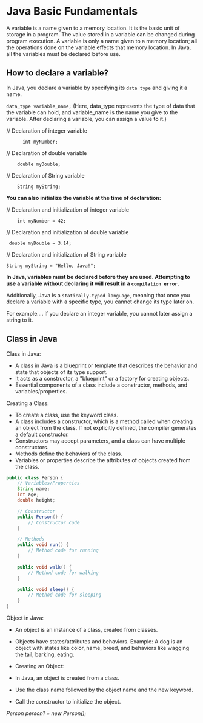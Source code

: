 # Java Basic Fundamentals

A variable is a name given to a memory location. It is the basic unit of storage in a program.
The value stored in a variable can be changed during program execution.
A variable is only a name given to a memory location; all the operations done on the variable effects that memory location.
In Java, all the variables must be declared before use.

## How to declare a variable?

In Java, you declare a variable by specifying its `data type` and giving it a name.



`data_type variable_name;` (Here, data_type represents the type of data that the variable can hold, and variable_name is the name you give to the variable. After declaring a variable, you can assign a value to it.)


// Declaration of integer variable

          int myNumber;

// Declaration of double variable

        double myDouble;

// Declaration of String variable

        String myString;

**You can also initialize the variable at the time of declaration:**

// Declaration and initialization of integer variable

        int myNumber = 42;

// Declaration and initialization of double variable 

     double myDouble = 3.14;

// Declaration and initialization of String variable

    String myString = "Hello, Java!";

**In Java, variables must be declared before they are used.
Attempting to use a variable without declaring it will result in a `compilation error`.**

Additionally, Java is a `statically-typed language`, meaning that once you declare a variable with a specific type, you cannot change its type later on. 

For example.... if you declare an integer variable, you cannot later assign a string to it.

## Class in Java

Class in Java:

- A class in Java is a blueprint or template that describes the behavior and state that objects of its type support.
- It acts as a constructor, a "blueprint" or a factory for creating objects.
- Essential components of a class include a constructor, methods, and variables/properties.

Creating a Class:

- To create a class, use the keyword class.
- A class includes a constructor, which is a method called when creating an object from the class. If not explicitly defined, the compiler generates a default constructor.
- Constructors may accept parameters, and a class can have multiple constructors.
- Methods define the behaviors of the class.
- Variables or properties describe the attributes of objects created from the class.

```java
public class Person {
    // Variables/Properties
    String name;
    int age;
    double height;

    // Constructor
    public Person() {
        // Constructor code
    }

    // Methods
    public void run() {
        // Method code for running
    }

    public void walk() {
        // Method code for walking
    }

    public void sleep() {
        // Method code for sleeping
    }
}
```

Object in Java:

- An object is an instance of a class, created from classes.
- Objects have states/attributes and behaviors.
Example: A dog is an object with states like color, name, breed, and behaviors like wagging the tail, barking, eating.

- Creating an Object:

- In Java, an object is created from a class.
- Use the class name followed by the object name and the new keyword.
- Call the constructor to initialize the object.


*Person person1 = new Person();*



